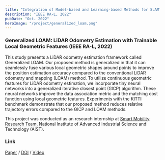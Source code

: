 ```yaml
---
title: "Integration of Model-based and Learning-based Methods for SLAM"
description: "IEEE RA-L, 2022"
pubDate: "Oct. 2022"
heroImage: "/project/generalized_loam.png"
---
```


### Generalized LOAM: LiDAR Odometry Estimation with Trainable Local Geometric Features (IEEE RA-L, 2022)
This study presents a LiDAR odometry estimation framework called Generalized LOAM. Our proposed method is generalized in that it can seamlessly fuse various local geometric shapes around points to improve the position estimation accuracy compared to the conventional LiDAR odometry and mapping (LOAM) method. To utilize continuous geometric features for LiDAR odometry estimation, we incorporate tiny neural networks into a generalized iterative closest point (GICP) algorithm. These neural networks improve the data association metric and the matching cost function using local geometric features. Experiments with the KITTI benchmark demonstrate that our proposed method reduces relative trajectory errors compared to the GICP and LOAM methods.

This project was conducted as an research internship at [Smart Mobility Research Team](https://unit.aist.go.jp/digiarc/smrt/), National Institute of Advanced Industrial Science and Technology (AIST).

### Link
[Paper](https://arxiv.org/abs/2210.16510) / [DOI](https://ieeexplore.ieee.org/document/9935115) / [Video](https://youtu.be/6ksAjTQ3fCY)